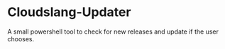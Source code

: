 # Cloudslang-Updater
A small powershell tool to check for new releases and update if the user chooses.

